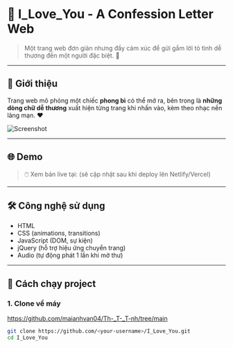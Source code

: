 # 💌 I_Love_You - A Confession Letter Web

> Một trang web đơn giản nhưng đầy cảm xúc để gửi gắm lời tỏ tình dễ thương đến một người đặc biệt. 🥰

---

## 📸 Giới thiệu

Trang web mô phỏng một chiếc **phong bì** có thể mở ra, bên trong là **những dòng chữ dễ thương** xuất hiện từng trang khi nhấn vào, kèm theo nhạc nền lãng mạn. ❤️

![Screenshot](./screenshot.png) <!-- Bạn có thể chụp ảnh màn hình trang và đổi tên ảnh thành screenshot.png để hiển thị -->

---

## 🌐 Demo

> 🖱️ Xem bản live tại: (sẽ cập nhật sau khi deploy lên Netlify/Vercel)

---

## 🛠️ Công nghệ sử dụng

- HTML
- CSS (animations, transitions)
- JavaScript (DOM, sự kiện)
- jQuery (hỗ trợ hiệu ứng chuyển trang)
- Audio (tự động phát 1 lần khi mở thư)

---

## 🚀 Cách chạy project

### 1. Clone về máy
https://github.com/maianhvan04/Th-_T-_T-nh/tree/main
```bash
git clone https://github.com/<your-username>/I_Love_You.git
cd I_Love_You
